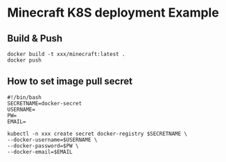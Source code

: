 # Minecraft K8S deployment Example


## Build & Push

    docker build -t xxx/minecraft:latest .
    docker push

## How to set image pull secret


    #!/bin/bash
    SECRETNAME=docker-secret
    USERNAME=
    PW=
    EMAIL=

    kubectl -n xxx create secret docker-registry $SECRETNAME \
    --docker-username=$USERNAME \
    --docker-password=$PW \
    --docker-email=$EMAIL